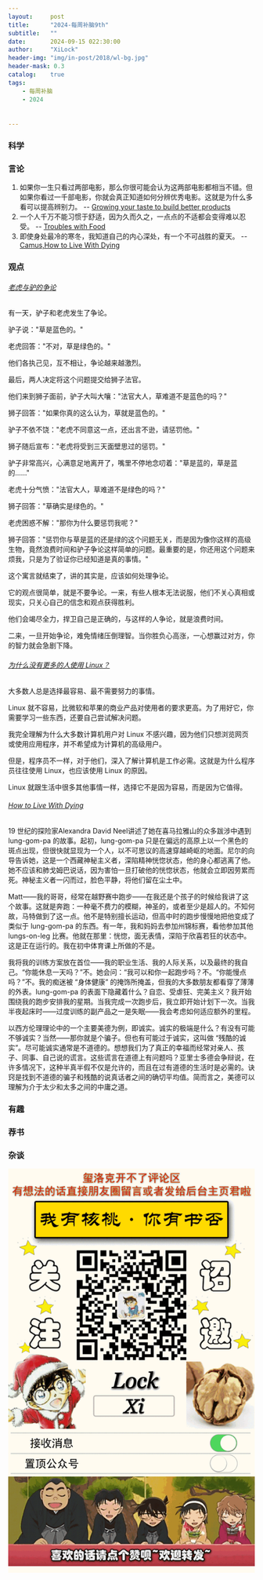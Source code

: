```yaml
---
layout:     post
title:      "2024-每周补脑9th"
subtitle:   ""
date:       2024-09-15 022:30:00
author:     "XiLock"
header-img: "img/in-post/2018/wl-bg.jpg"
header-mask: 0.3
catalog:    true
tags:
    - 每周补脑
    - 2024


---
```


### 科学


### 言论
1. 如果你一生只看过两部电影，那么你很可能会认为这两部电影都相当不错。但如果你看过一千部电影，你就会真正知道如何分辨优秀电影。这就是为什么多看可以提高辨别力。 -- [Growing your taste to build better products](https://shankarganesh.blog/2024/08/29/growing-taste-to-build-better-products/)
1. 一个人千万不能习惯于舒适，因为久而久之，一点点的不适都会变得难以忍受。 -- [Troubles with Food](https://gabe.rocks/health/non-stop-eating/)
1. 即使身处最冷的寒冬，我知道自己的内心深处，有一个不可战胜的夏天。 -- [Camus,How to Live With Dying](https://theamericanscholar.org/how-to-live-with-dying/)


### 观点
###### [老虎与驴的争论](https://philosophicsblog.wordpress.com/2022/06/30/lions-and-tigers-and-a-jackass/)
有一天，驴子和老虎发生了争论。

驴子说："草是蓝色的。"

老虎回答："不对，草是绿色的。"

他们各执己见，互不相让，争论越来越激烈。

最后，两人决定将这个问题提交给狮子法官。

他们来到狮子面前，驴子大叫大嚷："法官大人，草难道不是蓝色的吗？"

狮子回答："如果你真的这么认为，草就是蓝色的。"

驴子不依不饶："老虎不同意这一点，还出言不逊，请惩罚他。"

狮子随后宣布："老虎将受到三天面壁思过的惩罚。"

驴子非常高兴，心满意足地离开了，嘴里不停地念叨着："草是蓝的，草是蓝的......"

老虎十分气愤："法官大人，草难道不是绿色的吗？"

狮子回答："草确实是绿色的。"

老虎困惑不解："那你为什么要惩罚我呢？"

狮子回答："惩罚你与草是蓝的还是绿的这个问题无关，而是因为像你这样的高级生物，竟然浪费时间和驴子争论这样简单的问题。最重要的是，你还用这个问题来烦我，只是为了验证你已经知道是真的事情。"

这个寓言就结束了，讲的其实是，应该如何处理争论。

它的观点很简单，就是不要争论。一来，有些人根本无法说服，他们不关心真相或现实，只关心自己的信念和观点获得胜利。

他们会竭尽全力，捍卫自己是正确的，与这样的人争论，就是浪费时间。

二来，一旦开始争论，难免情绪压倒理智。当你胜负心高涨，一心想赢过对方，你的智力就会急剧下降。

###### [为什么没有更多的人使用 Linux？](https://world.hey.com/dhh/why-don-t-more-people-use-linux-33b75f53)
大多数人总是选择最容易、最不需要努力的事情。

Linux 就不容易，比微软和苹果的商业产品对使用者的要求更高。为了用好它，你需要学习一些东西，还要自己尝试解决问题。

我完全理解为什么大多数计算机用户对 Linux 不感兴趣，因为他们只想浏览网页或使用应用程序，并不希望成为计算机的高级用户。

但是，程序员不一样，对于他们，深入了解计算机是工作必需。这就是为什么程序员往往使用 Linux，也应该使用 Linux 的原因。

Linux 就跟生活中很多其他事情一样，选择它不是因为容易，而是因为它值得。

###### [How to Live With Dying](https://theamericanscholar.org/how-to-live-with-dying/)
19 世纪的探险家Alexandra David Neel讲述了她在喜马拉雅山的众多跋涉中遇到 lung-gom-pa 的故事。起初，lung-gom-pa 只是在偏远的高原上以一个黑色的斑点出现，但很快就显现为一个人，以不可思议的高速穿越崎岖的地面。尼尔的向导告诉她，这是一个西藏神秘主义者，深陷精神恍惚状态，他的身心都逃离了他。她不应该和肺戈姆巴说话，因为害怕一旦打破他的恍惚状态，他就会立即因劳累而死。神秘主义者一闪而过，脸色平静，将他们留在尘土中。

Matt——我的哥哥，经常在越野赛中跑步——在我还是个孩子的时候给我讲了这个故事。这就是奔跑：一种毫不费力的模糊，神圣的，或者至少是超人的。不知何故，马特做到了这一点。他不是特别擅长运动，但高中时的跑步慢慢地把他变成了类似于 lung-gom-pa 的东西。有一年，我和妈妈去参加州锦标赛，看他参加其他 lungs-on-leg 比赛。他就在那里：恍惚，面无表情，深陷于欣喜若狂的状态中。这是正在运行的。我在初中体育课上所做的不是。

我将我的训练方案放在首位——我的职业生活、我的人际关系，以及最终的我自己。“你能休息一天吗？”不。她会问：“我可以和你一起跑步吗？不。“你能慢点吗？”不。我的痴迷被 “身体健康” 的掩饰所掩盖，但我的大多数朋友都看穿了薄薄的外表。lung-gom-pa 的表面下隐藏着什么？自恋、受虐狂、完美主义？我开始围绕我的跑步安排我的星期。当我完成一次跑步后，我立即开始计划下一次。当我半夜起床时——过度训练的副产品之一是失眠——我会考虑如何适应额外的里程。

以西方伦理理论中的一个主要美德为例，即诚实。诚实的极端是什么？有没有可能不够诚实？当然——那你就是个骗子。但也有可能过于诚实，这叫做 “残酷的诚实”。尽可能诚实通常是不道德的。想想我们为了真正的幸福而经常对亲人、孩子、同事、自己说的谎言。这些谎言在道德上有问题吗？亚里士多德会争辩说，在许多情况下，这种半真半假不仅是允许的，而且在过有道德的生活时是必需的。诀窍是找到不道德的骗子和残酷的说真话者之间的确切平均值。简而言之，美德可以理解为介于太少和太多之间的中庸之道。

### 有趣


### 荐书


### 杂谈


![](/img/wc-tail.GIF)
